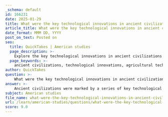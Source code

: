 ```yaml
---
_schema: default
id: 166231
date: 2025-01-29
title: What were the key technological innovations in ancient civilizations, and how did they impact their development?
article_title: What were the key technological innovations in ancient civilizations, and how did they impact their development?
date_format: MMM DD, YYYY
post_on_text: Posted on
seo:
  title: QuickTakes | American studies
  page_description: >-
    Explore the key technological innovations in ancient civilizations and their profound impact on societal development, including agriculture, writing systems, construction methods, and more.
  page_keywords: >-
    ancient civilizations, technological innovations, agricultural technologies, writing systems, metallurgy, construction techniques, transportation, engineering, medical knowledge, astronomy, mathematics
author: QuickTakes
question: >-
    What were the key technological innovations in ancient civilizations, and how did they impact their development?
answer: >-
    Ancient civilizations were marked by a series of key technological innovations that significantly impacted their development and laid the groundwork for modern society. Here are some of the most notable advancements:\n\n1. **Agricultural Innovations**: The transition from nomadic lifestyles to settled agricultural communities during the Neolithic Revolution was pivotal. Innovations such as irrigation systems, plows, and the domestication of plants and animals allowed for increased food production, which supported larger populations and the development of complex societies.\n\n2. **Writing Systems**: The development of writing, including hieroglyphics in Egypt and cuneiform in Mesopotamia, revolutionized communication and record-keeping. This allowed for the administration of increasingly complex societies, the codification of laws, and the preservation of knowledge across generations.\n\n3. **Construction Techniques**: Ancient civilizations, particularly the Egyptians and the Romans, made significant advancements in construction technology. The use of concrete in ancient Rome and the engineering techniques used to build the pyramids in Egypt are prime examples. These innovations not only facilitated monumental architecture but also influenced urban planning and infrastructure.\n\n4. **Metallurgy**: The discovery and manipulation of metals marked a significant technological leap. The transition from the Stone Age to the Metal Age allowed for the creation of stronger tools and weapons, which enhanced agricultural productivity and military capabilities.\n\n5. **Transportation**: Innovations such as the wheel and the development of ships enabled trade and communication over greater distances. This facilitated cultural exchange and economic growth, as goods and ideas could be shared across regions.\n\n6. **Engineering and Construction**: The Great Wall of China and aqueducts in Rome exemplify advanced engineering skills. These projects not only served practical purposes but also demonstrated the organizational capabilities of these civilizations.\n\n7. **Medical Knowledge**: Ancient civilizations, particularly in Egypt and Greece, made strides in medical practices. The use of herbal remedies, surgical techniques, and the establishment of medical texts laid the foundation for future medical advancements.\n\n8. **Astronomy and Mathematics**: The Babylonians and Greeks made significant contributions to astronomy and mathematics, developing calendars and geometric principles that were essential for navigation, agriculture, and architecture.\n\n9. **Communication Technologies**: The invention of the printing press in ancient China during the Tang Dynasty allowed for the mass production of texts, which facilitated the spread of knowledge and literacy.\n\nThese technological innovations not only addressed immediate practical needs but also fostered social, political, and economic changes that shaped the trajectory of human civilization. The legacy of these advancements continues to influence modern technology and society, highlighting the ingenuity and adaptability of ancient peoples.
subject: American studies
file_name: what-were-the-key-technological-innovations-in-ancient-civilizations-and-how-did-they-impact-their-development.md
url: /learn/american-studies/questions/what-were-the-key-technological-innovations-in-ancient-civilizations-and-how-did-they-impact-their-development
score: 9.0
---
```


&nbsp;